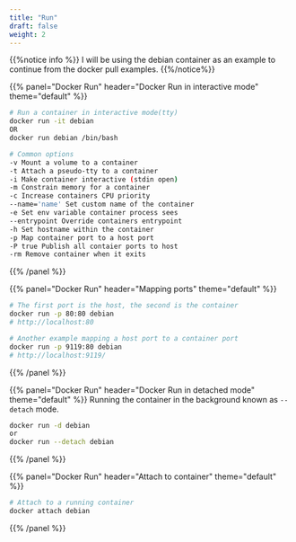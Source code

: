 ```yaml
---
title: "Run"
draft: false
weight: 2
---
```


{{%notice info %}}
I will be using the debian container as an example to continue from the docker pull examples.
{{%/notice%}}

{{% panel="Docker Run" header="Docker Run in interactive mode" theme="default" %}}
```bash
# Run a container in interactive mode(tty)
docker run -it debian
OR
docker run debian /bin/bash

# Common options
-v Mount a volume to a container
-t Attach a pseudo-tty to a container
-i Make container interactive (stdin open)
-m Constrain memory for a container
-c Increase containers CPU priority
--name='name' Set custom name of the container
-e Set env variable container process sees
--entrypoint Override containers entrypoint
-h Set hostname within the container
-p Map container port to a host port
-P true Publish all contaier ports to host
-rm Remove container when it exits
```
{{% /panel %}}

{{% panel="Docker Run" header="Mapping ports" theme="default" %}}
```bash
# The first port is the host, the second is the container
docker run -p 80:80 debian
# http://localhost:80
```
```bash
# Another example mapping a host port to a container port
docker run -p 9119:80 debian
# http://localhost:9119/
```

{{% /panel %}}

{{% panel="Docker Run" header="Docker Run in detached mode" theme="default" %}}
Running the container in the background known as ```--detach``` mode.
```bash
docker run -d debian
or
docker run --detach debian
```
{{% /panel %}}

{{% panel="Docker Run" header="Attach to container" theme="default" %}}
```bash
# Attach to a running container
docker attach debian
```
{{% /panel %}}
